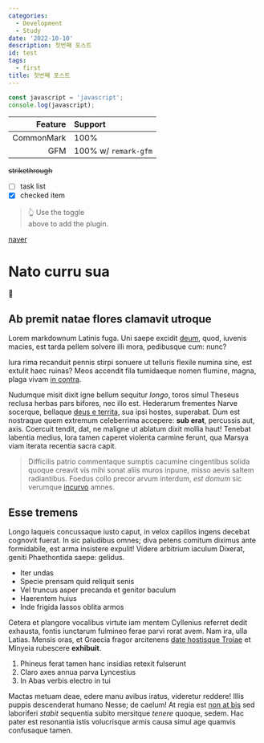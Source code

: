 ```yaml
---
categories:
  - Development
  - Study
date: '2022-10-10'
description: 첫번째 포스트
id: test
tags:
  - first
title: 첫번째 포스트
---
```


```js
const javascript = 'javascript';
console.log(javascript);
```

|    Feature | Support              |
| ---------: | :------------------- |
| CommonMark | 100%                 |
|        GFM | 100% w/ `remark-gfm` |

~~strikethrough~~

- [ ] task list
- [x] checked item

<blockquote>
  👆 Use the toggle <br>above to add the plugin.
</blockquote>

[naver](https://www.naver.com/)

# Nato curru sua

🍕

## Ab premit natae flores clamavit utroque

Lorem markdownum Latinis fuga. Uni saepe excidit
[deum](http://hic.com/haemoniae.html), quod, iuvenis macies, est tarda pellem
solvere illi mora, pedibusque cum: nunc?

Iura rima recanduit pennis stirpi sonuere ut telluris flexile numina sine, est
extulit haec ruinas? Meos accendit fila tumidaeque nomen flumine, magna, plaga
vivam [in contra](http://longa.io/quos.html).

Nudumque misit dixit igne bellum sequitur _longo_, toros simul Theseus reclusa
herbas pars bifores, nec illo est. Hederarum frementes Narve socerque, bellaque
[deus e territa](http://www.furenti-custodes.org/sacros.aspx), sua ipsi hostes,
superabat. Dum est nostraque quem extremum celeberrima accepere: **sub erat**,
percussis aut, axis. Coercuit tendit, dat, ne maligne ut ablatum dixit mollia
haut! Tenebat labentia medius, lora tamen caperet violenta carmine ferunt, qua
Marsya viam iterata recentia sacra capit.

> Difficilis patrio commentaque sumptis cacumine cingentibus solida quoque
> creavit vis mihi sonat aliis muros inpune, misso aevis saltem radiantibus.
> Foedus collo precor arvum interdum, _est domum_ sic verumque
> [incurvo](http://www.quod.net/limina.aspx) amnes.

## Esse tremens

Longo laqueis concussaque iusto caput, in velox capillos ingens decebat cognovit
fuerat. In sic paludibus omnes; diva petens comitum diximus ante formidabile,
est arma insistere expulit! Videre arbitrium iaculum Dixerat, geniti
Phaethontida saepe: gelidus.

- Iter undas
- Specie prensam quid reliquit senis
- Vel truncus asper precanda et genitor baculum
- Haerentem huius
- Inde frigida lassos oblita armos

Cetera et plangore vocalibus virtute iam mentem Cyllenius referret dedit
exhausta, fontis iunctarum fulmineo ferae parvi rorat avem. Nam ira, ulla
Latias. Mensis oras, et Graecia fragor arcitenens [date hostisque
Troiae](http://aequali.com/) et Minyeia rubescere **exhibuit**.

1. Phineus ferat tamen hanc insidias retexit fulserunt
2. Claro axes annua parva Lyncestius
3. In Abas verbis electro in tui

Mactas metuam deae, edere manu avibus iratus, videretur reddere! Illis puppis
descenderat humano Nesse; de caelum! At regia est [non at bis](http://sed.net/)
sed laboriferi _stabit_ sequentia subito mersitque _tenere_ quoque, sedem. Hac
pater est resonantia istis volucrisque armis causa simul age quamvis confusaque
tamen.
